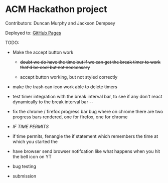 # ACM Hackathon project

Contributors: Duncan Murphy and Jackson Dempsey

Deployed to: [GitHub Pages](https://widumu.github.io/ACM-Hackathon/)

TODO:

* Make the accept button work
   * ~~doubt we do have the time but if we can get the break timer to work that'd be cool but not necceasary~~

   * accept button working, but not styled correctly

* ~~make the trash can icon work able to delete timers~~

 * test timer integration with the break interval bar, to see if any don't react dynamically to the break interval bar --

 * fix the chrome / firefox progress bar  bug where on chrome there are two progress bars rendered, one for firefox, one for chrome

* *IF TIME PERMITS*

 * if time permits, fenangle the if statement which remembers the time at which you started the 

  * have browser send browser notifcation like what happens when you hit the bell icon on YT


 
 * bug testing

 * submission